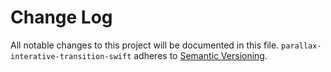 # Change Log

All notable changes to this project will be documented in this file.
`parallax-interative-transition-swift` adheres to [Semantic Versioning](http://semver.org/).
